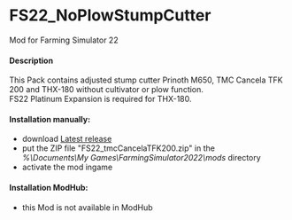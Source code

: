 # FS22_NoPlowStumpCutter
Mod for Farming Simulator 22 

#### Description
This Pack contains adjusted stump cutter Prinoth M650, TMC Cancela TFK 200 and THX-180 without cultivator or plow function.  
FS22 Platinum Expansion is required for THX-180.

#### Installation manually:
* download [Latest release](https://github.com/johnwayne1930/FS22_tmcCancelaTFK200/releases/latest)
* put the ZIP file "FS22_tmcCancelaTFK200.zip" in the  
_%\Documents\My Games\FarmingSimulator2022\mods_ directory
* activate the mod ingame

#### Installation ModHub:
* this Mod is not available in ModHub
